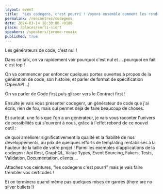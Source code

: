 ```yaml
---
layout: event
title:  "Les codegens, c'est pourri ! Voyons ensemble comment les rendre cools"
permalink: /rencontres/codegens
date: 2024-03-14 18:30:00 +0100
place: /places/serli-niort
speakers: /speakers/jerome-rouaix
published: true
---
```


Les générateurs de code, c'est nul !

Dans ce talk, on va rapidement voir pourquoi c'est nul et ... pourquoi en fait c'est top !

On va commencer par enfoncer quelques portes ouvertes à propos de la génération de code, son histoire, et parler de format de spécification (OpenAPI ..)

On va parler de Code first puis glisser vers le Contract first !

Ensuite je vais vous présenter codegenr, un générateur de code que j'ai écris, rien de fou, mais qui permet déjà de faire beaucoup de choses.

Et surtout, une fois que l'on a un générateur, je vais vous raconter l'univers de possibilités qui s'ouvrent à nous, grâce à l'effet rebond de ce nouvel outil :

de quoi améliorer significativement la qualité et la fiabilité de nos développements,
au prix de quelques efforts de templating
rentabilisés à la hauteur de la taille de votre projet !
Parmi les exemples d'applications de la codegen : Api Rest, GraphQL, Value Types, Event Sourcing, Fakers, Tests, Validation, Documentation, clients ...

Attachez vos ceintures, "les codegens c'est pourri" mais je vais faire trembler vos certitudes !

Et on terminera quand même pas quelques mises en gardes (there are no silver bullets !)
